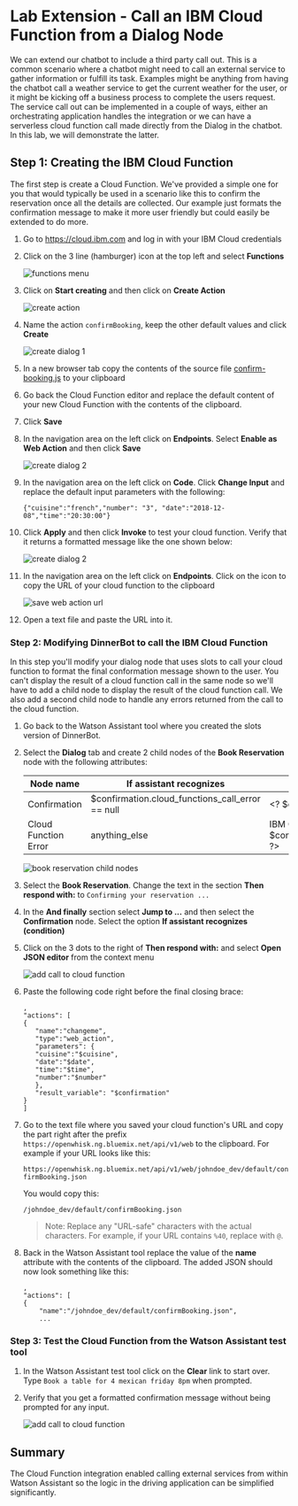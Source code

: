 # Lab Extension - Call an IBM Cloud Function from a Dialog Node

We can extend our chatbot to include a third party call out. This is a common scenario where a chatbot might need to call an external service to gather information or fulfill its task. Examples might be anything from having the chatbot call a weather service to get the current weather for the user, or it might be kicking off a business process to complete the users request. The service call out can be implemented in a couple of ways, either an orchestrating application handles the integration or we can have a serverless cloud function call made directly from the Dialog in the chatbot. In this lab, we will demonstrate the latter.

## Step 1: Creating the IBM Cloud Function

The first step is create a Cloud Function. We've provided a simple one for you that would typically be used in a scenario like this to confirm the reservation once all the details are collected.  Our example just formats the  confirmation message to make it more user friendly but could easily be extended to do more.

1. Go to https://cloud.ibm.com and log in with  your IBM Cloud credentials

1. Click on the 3 line (hamburger) icon at the top left and select **Functions**

    ![functions menu](images/ss-cf1.png)

1. Click on **Start creating** and then click on **Create Action**

    ![create action](images/ss-cf2.png)

1. Name the action `confirmBooking`, keep the other default values and click **Create**

    ![create dialog 1](images/ss-cf3.png)

1. In a new browser tab copy the contents of the source file [confirm-booking.js](cloud-functions/confirm-booking.js) to your clipboard

1. Go back the Cloud Function editor and replace the default content of your new Cloud Function with the contents of the clipboard.

1. Click **Save**

1. In the navigation area on the left click on **Endpoints**. Select **Enable as Web Action** and then click **Save**

    ![create dialog 2](images/ss-cf4.png)

1. In the navigation area on the left click on **Code**. Click **Change Input** and replace the default input parameters with the following:

    `{"cuisine":"french","number": "3", "date":"2018-12-08","time":"20:30:00"}`

1. Click **Apply** and then click **Invoke** to test your cloud function. Verify that it returns a formatted message like the one shown below:

    ![create dialog 2](images/ss-cf5.png)

1. In the navigation area on the left click on **Endpoints**. Click on the icon to copy the URL of your cloud function to the clipboard

    ![save web action url](images/ss-cf7.png)

1. Open a text file and paste the URL into it.

### Step 2: Modifying DinnerBot to call the IBM Cloud Function

In this step you'll modify your dialog node that uses slots to call your cloud function to format the final conformation message shown to the user. You can't display the result of a cloud function call in the same node so we'll have to add a child node to display the result of the cloud function call. We also add a second child node to handle any errors returned from the call to the cloud function.

1. Go back to the Watson Assistant tool where you created the slots version of DinnerBot.

1. Select the **Dialog** tab and create 2 child nodes of the **Book Reservation**
 node with the following attributes:

    |  Node name   | If assistant recognizes | Then respond with          |
    |--------------|----------------------------------------------------|----------------------------|
    | Confirmation | $confirmation.cloud_functions_call_error == null | \<? $confirmation.body.message ?>|
    | Cloud Function Error | anything_else | IBM Cloud Function error:  \<? $confirmation.cloud_functions_call_error ?> |

    ![book reservation child nodes](images/ss-cf6.png)

1. Select the **Book Reservation**. Change the text in the section **Then respond with:** to `Confirming your reservation ...`

1. In the **And finally** section select **Jump to ...**  and then select the **Confirmation** node. Select the option **If assistant recognizes (condition)**

1. Click on the 3 dots to the right of **Then respond with:** and select **Open JSON editor** from the context menu

    ![add call to cloud function](images/ss-cf8.png)

1. Paste the following code right before the final closing brace:

     ```
     ,
     "actions": [
    {
        "name":"changeme",
        "type":"web_action",
        "parameters": {
        "cuisine":"$cuisine",
        "date":"$date",
        "time":"$time",
        "number":"$number"
        },
        "result_variable": "$confirmation"
    }
    ]
    ```

1. Go to the text file where you saved your cloud function's URL and copy the part right after the prefix `https://openwhisk.ng.bluemix.net/api/v1/web` to the
clipboard. For example if your URL looks like this:

    `https://openwhisk.ng.bluemix.net/api/v1/web/johndoe_dev/default/confirmBooking.json`

    You would copy this:

    `/johndoe_dev/default/confirmBooking.json`

    > Note: Replace any "URL-safe" characters with the actual characters. For example, if your URL contains `%40`, replace with `@`.

1. Back in the Watson Assistant tool replace the value of the **name** attribute with the contents of the  clipboard. The added JSON should now look something like this:

    ```
    ,
    "actions": [
    {
        "name":"/johndoe_dev/default/confirmBooking.json",
        ...
    ```

### Step 3: Test the Cloud Function from the Watson Assistant test tool

1. In the Watson Assistant test tool click on the **Clear** link to start over. Type `Book a table for 4 mexican friday 8pm` when prompted.

1. Verify that you get a formatted confirmation message without being prompted for any input.  

    ![add call to cloud function](images/ss-cf9.png)

## Summary

The Cloud Function integration enabled calling external services from within Watson Assistant so the logic in the driving application can be simplified significantly.
